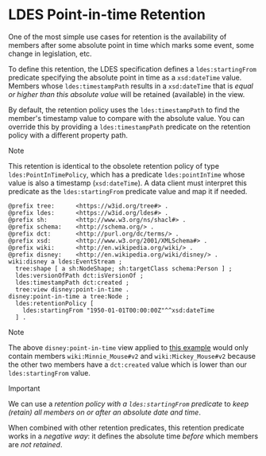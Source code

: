 # LDES Point-in-time Retention
One of the most simple use cases for retention is the availability of members after some absolute point in time which marks some event, some change in legislation, etc.

To define this retention, the LDES specification defines a `ldes:startingFrom` predicate specifying the absolute point in time as a `xsd:dateTime` value. Members whose `ldes:timestampPath` results in a `xsd:dateTime` that is _equal or higher than this absolute value_ will be retained (available) in the view.

By default, the retention policy uses the `ldes:timestampPath` to find the member's timestamp value to compare with the absolute value. You can override this by providing a `ldes:timestampPath` predicate on the retention policy with a different property path.

> [!NOTE]
> This retention is identical to the obsolete retention policy of type `ldes:PointInTimePolicy`, which has a predicate `ldes:pointInTime` whose value is also a timestamp (`xsd:dateTime`). A data client must interpret this predicate as the `ldes:startingFrom` predicate value and map it if needed.

```
@prefix tree:      <https://w3id.org/tree#> .
@prefix ldes:      <https://w3id.org/ldes#> .
@prefix sh:        <http://www.w3.org/ns/shacl#> .
@prefix schema:    <http://schema.org/> .
@prefix dct:       <http://purl.org/dc/terms/> .
@prefix xsd:       <http://www.w3.org/2001/XMLSchema#> .
@prefix wiki:      <http://en.wikipedia.org/wiki/> .
@prefix disney:    <http://en.wikipedia.org/wiki/disney/> .
wiki:disney a ldes:EventStream ;
  tree:shape [ a sh:NodeShape; sh:targetClass schema:Person ] ;
  ldes:versionOfPath dct:isVersionOf ;
  ldes:timestampPath dct:created ;
  tree:view disney:point-in-time .
disney:point-in-time a tree:Node ;
  ldes:retentionPolicy [
    ldes:startingFrom "1950-01-01T00:00:00Z"^^xsd:dateTime 
  ] .
```

> [!NOTE]
> The above `disney:point-in-time` view applied to [this example](./E-ldes-specs.md#naming-members) would only contain members `wiki:Minnie_Mouse#v2` and `wiki:Mickey_Mouse#v2` because the other two members have a `dct:created` value which is lower than our `ldes:startingFrom` value.

> [!IMPORTANT]
> We can use a _retention policy with a `ldes:startingFrom` predicate_ to _keep (retain) all members on or after an absolute date and time_.
> 
> When combined with other retention predicates, this retention predicate works in a _negative way_: it defines the absolute time _before_ which members are _not retained_.
